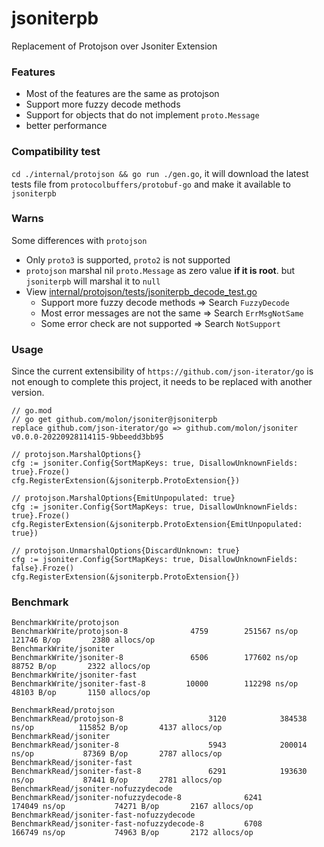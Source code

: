 # jsoniterpb
Replacement of Protojson over Jsoniter Extension

### Features
- Most of the features are the same as protojson
- Support more fuzzy decode methods
- Support for objects that do not implement `proto.Message`
- better performance

### Compatibility test
`cd ./internal/protojson && go run ./gen.go`, it will download the latest tests file from `protocolbuffers/protobuf-go` and make it available to `jsoniterpb`

### Warns
Some differences with `protojson`
- Only `proto3` is supported, `proto2` is not supported
- `protojson` marshal nil `proto.Message` as zero value **if it is root**. but `jsoniterpb` will marshal it to `null`
- View [internal/protojson/tests/jsoniterpb_decode_test.go](internal/protojson/tests/jsoniterpb_decode_test.go)
  - Support more fuzzy decode methods => Search `FuzzyDecode`
  - Most error messages are not the same => Search `ErrMsgNotSame`
  - Some error check are not supported => Search `NotSupport`

### Usage
Since the current extensibility of `https://github.com/json-iterator/go` is not enough to complete this project, it needs to be replaced with another version.
```
// go.mod 
// go get github.com/molon/jsoniter@jsoniterpb
replace github.com/json-iterator/go => github.com/molon/jsoniter v0.0.0-20220928114115-9bbeedd3bb95
```

```
// protojson.MarshalOptions{}
cfg := jsoniter.Config{SortMapKeys: true, DisallowUnknownFields: true}.Froze()
cfg.RegisterExtension(&jsoniterpb.ProtoExtension{})

// protojson.MarshalOptions{EmitUnpopulated: true}
cfg := jsoniter.Config{SortMapKeys: true, DisallowUnknownFields: true}.Froze()
cfg.RegisterExtension(&jsoniterpb.ProtoExtension{EmitUnpopulated: true})

// protojson.UnmarshalOptions{DiscardUnknown: true}
cfg := jsoniter.Config{SortMapKeys: true, DisallowUnknownFields: false}.Froze()
cfg.RegisterExtension(&jsoniterpb.ProtoExtension{})
```

### Benchmark
```
BenchmarkWrite/protojson
BenchmarkWrite/protojson-8         	    4759	    251567 ns/op	  121746 B/op	    2380 allocs/op
BenchmarkWrite/jsoniter
BenchmarkWrite/jsoniter-8          	    6506	    177602 ns/op	   88752 B/op	    2322 allocs/op
BenchmarkWrite/jsoniter-fast
BenchmarkWrite/jsoniter-fast-8     	   10000	    112298 ns/op	   48103 B/op	    1150 allocs/op
```
```
BenchmarkRead/protojson
BenchmarkRead/protojson-8                   3120            384538 ns/op          115852 B/op       4137 allocs/op
BenchmarkRead/jsoniter
BenchmarkRead/jsoniter-8                    5943            200014 ns/op           87369 B/op       2787 allocs/op
BenchmarkRead/jsoniter-fast
BenchmarkRead/jsoniter-fast-8               6291            193630 ns/op           87441 B/op       2781 allocs/op
BenchmarkRead/jsoniter-nofuzzydecode
BenchmarkRead/jsoniter-nofuzzydecode-8              6241            174049 ns/op           74271 B/op       2167 allocs/op
BenchmarkRead/jsoniter-fast-nofuzzydecode
BenchmarkRead/jsoniter-fast-nofuzzydecode-8         6708            166749 ns/op           74963 B/op       2172 allocs/op
```
